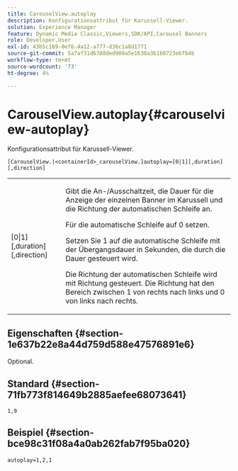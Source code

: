 ```yaml
---
title: CarouselView.autoplay
description: Konfigurationsattribut für Karussell-Viewer.
solution: Experience Manager
feature: Dynamic Media Classic,Viewers,SDK/API,Carousel Banners
role: Developer,User
exl-id: 43b5c169-0ef6-4a12-a777-d36c1a8d1771
source-git-commit: 5a7af31d6788ded908a5e1630a3b1b0723e6fb4b
workflow-type: tm+mt
source-wordcount: '73'
ht-degree: 4%

---
```


# CarouselView.autoplay{#carouselview-autoplay}

Konfigurationsattribut für Karussell-Viewer.

`[CarouselView.|<containerId>_carouselView.]autoplay=[0|1][,duration][,direction]`

<table id="table_441553CD34C94A58A9D7CBF772DEDDB6"> 
 <tbody> 
  <tr> 
   <td colname="col1"> <p> <span class="codeph">[0|1][,duration][,direction]</span> </p> </td> 
   <td colname="col2"> <p> Gibt die An-/Ausschaltzeit, die Dauer für die Anzeige der einzelnen Banner im Karussell und die Richtung der automatischen Schleife an. </p> <p>Für die automatische Schleife auf <span class="codeph"> 0</span> setzen. </p> <p>Setzen Sie <span class="codeph"> 1</span> auf die automatische Schleife mit der Übergangsdauer in Sekunden, die durch die <span class="codeph"> Dauer</span> gesteuert wird. </p> <p>Die Richtung der automatischen Schleife wird mit <span class="codeph"> Richtung</span> gesteuert. Die <span class="codeph"> Richtung</span> hat den Bereich zwischen <span class="codeph"> 1</span> von rechts nach links und <span class="codeph"> 0</span> von links nach rechts. </p> </td> 
  </tr> 
 </tbody> 
</table>

## Eigenschaften {#section-1e637b22e8a44d759d588e47576891e6}

Optional.

## Standard {#section-71fb773f814649b2885aefee68073641}

`1,9`

## Beispiel {#section-bce98c31f08a4a0ab262fab7f95ba020}

```
autoplay=1,2,1
```
